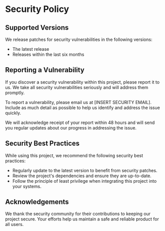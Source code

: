 # Security Policy

## Supported Versions

We release patches for security vulnerabilities in the following versions:

- The latest release
- Releases within the last six months

## Reporting a Vulnerability

If you discover a security vulnerability within this project, please report it to us. We take all security vulnerabilities seriously and will address them promptly.

To report a vulnerability, please email us at [INSERT SECURITY EMAIL]. Include as much detail as possible to help us identify and address the issue quickly.

We will acknowledge receipt of your report within 48 hours and will send you regular updates about our progress in addressing the issue.

## Security Best Practices

While using this project, we recommend the following security best practices:

- Regularly update to the latest version to benefit from security patches.
- Review the project's dependencies and ensure they are up-to-date.
- Follow the principle of least privilege when integrating this project into your systems.

## Acknowledgements

We thank the security community for their contributions to keeping our project secure. Your efforts help us maintain a safe and reliable product for all users.
